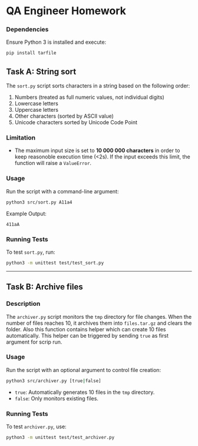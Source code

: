 # QA Engineer Homework

### Dependencies
Ensure Python 3 is installed and execute:
```sh
pip install tarfile
```

## Task A: String sort 
The `sort.py` script sorts characters in a string based on the following order:
1. Numbers (treated as full numeric values, not individual digits)
2. Lowercase letters
3. Uppercase letters
4. Other characters (sorted by ASCII value)
5. Unicode characters sorted by Unicode Code Point

### Limitation
- The maximum input size is set to **10 000 000 characters** in order to keep reasonoble execution time (<2s). If the input exceeds this limit, the function will raise a `ValueError`.

### Usage
Run the script with a command-line argument:
```sh
python3 src/sort.py A11a4
```
Example Output:
```
411aA
```

### Running Tests
To test `sort.py`, run:
```sh
python3 -m unittest test/test_sort.py
```

---

## Task B: Archive files

### Description
The `archiver.py` script monitors the `tmp` directory for file changes. When the number of files reaches 10, it archives them into `files.tar.gz` and clears the folder.
Also this function contains helper which can create 10 files automatically. This helper can be triggered by sending `true` as first argument for scrip run.

### Usage
Run the script with an optional argument to control file creation:
```sh
python3 src/archiver.py [true|false]
```
- `true`: Automatically generates 10 files in the `tmp` directory.
- `false`: Only monitors existing files.

### Running Tests
To test `archiver.py`, use:
```sh
python3 -m unittest test/test_archiver.py
```